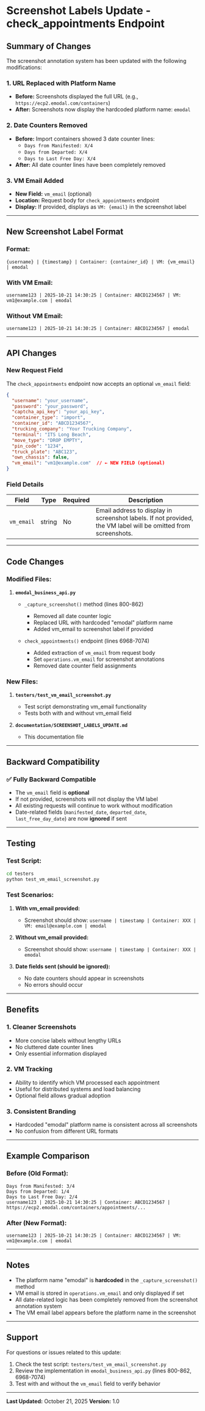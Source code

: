 # Screenshot Labels Update - check_appointments Endpoint

## Summary of Changes

The screenshot annotation system has been updated with the following modifications:

### 1. **URL Replaced with Platform Name**
   - **Before:** Screenshots displayed the full URL (e.g., `https://ecp2.emodal.com/containers`)
   - **After:** Screenshots now display the hardcoded platform name: `emodal`

### 2. **Date Counters Removed**
   - **Before:** Import containers showed 3 date counter lines:
     - `Days from Manifested: X/4`
     - `Days from Departed: X/4`
     - `Days to Last Free Day: X/4`
   - **After:** All date counter lines have been completely removed

### 3. **VM Email Added**
   - **New Field:** `vm_email` (optional)
   - **Location:** Request body for `check_appointments` endpoint
   - **Display:** If provided, displays as `VM: {email}` in the screenshot label

---

## New Screenshot Label Format

### **Format:**
```
{username} | {timestamp} | Container: {container_id} | VM: {vm_email} | emodal
```

### **With VM Email:**
```
username123 | 2025-10-21 14:30:25 | Container: ABCD1234567 | VM: vm1@example.com | emodal
```

### **Without VM Email:**
```
username123 | 2025-10-21 14:30:25 | Container: ABCD1234567 | emodal
```

---

## API Changes

### **New Request Field**

The `check_appointments` endpoint now accepts an optional `vm_email` field:

```json
{
  "username": "your_username",
  "password": "your_password",
  "captcha_api_key": "your_api_key",
  "container_type": "import",
  "container_id": "ABCD1234567",
  "trucking_company": "Your Trucking Company",
  "terminal": "ITS Long Beach",
  "move_type": "DROP EMPTY",
  "pin_code": "1234",
  "truck_plate": "ABC123",
  "own_chassis": false,
  "vm_email": "vm1@example.com"  // ← NEW FIELD (optional)
}
```

### **Field Details**

| Field | Type | Required | Description |
|-------|------|----------|-------------|
| `vm_email` | string | No | Email address to display in screenshot labels. If not provided, the VM label will be omitted from screenshots. |

---

## Code Changes

### **Modified Files:**

1. **`emodal_business_api.py`**
   - `_capture_screenshot()` method (lines 800-862)
     - Removed all date counter logic
     - Replaced URL with hardcoded "emodal" platform name
     - Added vm_email to screenshot label if provided
   
   - `check_appointments()` endpoint (lines 6968-7074)
     - Added extraction of `vm_email` from request body
     - Set `operations.vm_email` for screenshot annotations
     - Removed date counter field assignments

### **New Files:**

1. **`testers/test_vm_email_screenshot.py`**
   - Test script demonstrating vm_email functionality
   - Tests both with and without vm_email field

2. **`documentation/SCREENSHOT_LABELS_UPDATE.md`**
   - This documentation file

---

## Backward Compatibility

### ✅ **Fully Backward Compatible**

- The `vm_email` field is **optional**
- If not provided, screenshots will not display the VM label
- All existing requests will continue to work without modification
- Date-related fields (`manifested_date`, `departed_date`, `last_free_day_date`) are now **ignored** if sent

---

## Testing

### **Test Script:**
```bash
cd testers
python test_vm_email_screenshot.py
```

### **Test Scenarios:**

1. **With vm_email provided:**
   - Screenshot should show: `username | timestamp | Container: XXX | VM: email@example.com | emodal`

2. **Without vm_email provided:**
   - Screenshot should show: `username | timestamp | Container: XXX | emodal`

3. **Date fields sent (should be ignored):**
   - No date counters should appear in screenshots
   - No errors should occur

---

## Benefits

### **1. Cleaner Screenshots**
   - More concise labels without lengthy URLs
   - No cluttered date counter lines
   - Only essential information displayed

### **2. VM Tracking**
   - Ability to identify which VM processed each appointment
   - Useful for distributed systems and load balancing
   - Optional field allows gradual adoption

### **3. Consistent Branding**
   - Hardcoded "emodal" platform name is consistent across all screenshots
   - No confusion from different URL formats

---

## Example Comparison

### **Before (Old Format):**
```
Days from Manifested: 3/4
Days from Departed: 1/4
Days to Last Free Day: 2/4
username123 | 2025-10-21 14:30:25 | Container: ABCD1234567 | https://ecp2.emodal.com/containers/appointments/...
```

### **After (New Format):**
```
username123 | 2025-10-21 14:30:25 | Container: ABCD1234567 | VM: vm1@example.com | emodal
```

---

## Notes

- The platform name "emodal" is **hardcoded** in the `_capture_screenshot()` method
- VM email is stored in `operations.vm_email` and only displayed if set
- All date-related logic has been completely removed from the screenshot annotation system
- The VM email label appears before the platform name in the screenshot

---

## Support

For questions or issues related to this update:
1. Check the test script: `testers/test_vm_email_screenshot.py`
2. Review the implementation in `emodal_business_api.py` (lines 800-862, 6968-7074)
3. Test with and without the `vm_email` field to verify behavior

---

**Last Updated:** October 21, 2025
**Version:** 1.0








